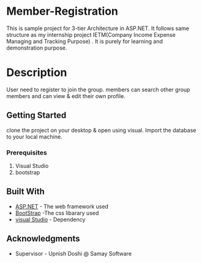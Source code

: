 # Member-Registration
This is sample project for 3-tier Architecture in ASP.NET. It follows same structure as my internship project IETM(Company Income Expense Managing and Tracking Purpose) .  It is purely for learning and demonstration purpose.


# Description
User need to register to join the group. members can search other group members and can view & edit their own profile.

## Getting Started

clone the project on your desktop & open using visual. Import the database to your local machine. 

### Prerequisites 

1. Visual Studio
2. bootstrap

## Built With

* [ASP.NET](https://www.asp.net/) - The web framework used
* [BootStrap](https://getbootstrap.com/) -The css libarary used
* [visual Studio](https://www.visualstudio.com/) - Dependency


## Acknowledgments

* Supervisor - Upnish Doshi @ Samay Software


